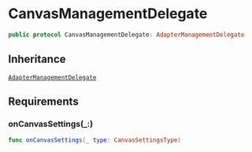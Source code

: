 # CanvasManagementDelegate

``` swift
public protocol CanvasManagementDelegate: AdapterManagementDelegate
```

## Inheritance

[`AdapterManagementDelegate`](configwise-sdk-ios/AdapterManagementDelegate)

## Requirements

### onCanvasSettings(\_:​)

``` swift
func onCanvasSettings(_ type: CanvasSettingsType)
```
